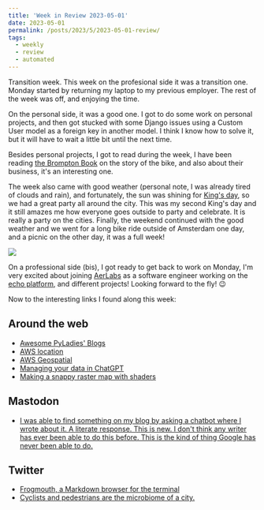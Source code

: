 ```yaml
---
title: 'Week in Review 2023-05-01'
date: 2023-05-01
permalink: /posts/2023/5/2023-05-01-review/
tags:
  - weekly
  - review
  - automated
---
```


Transition week. This week on the profesional side it was a transition one. Monday started by returning my laptop to my previous employer. The rest of the week was off, and enjoying the time.

On the personal side, it was a good one. I got to do some work on personal projects, and then got stucked with some Django issues using a Custom User model as a foreign key in another model. I think I know how to solve it, but it will have to wait a little bit until the next time.

Besides personal projects, I got to read during the week, I have been reading [the Brompton Book](https://www.brompton.com/shop/bike-accessories/the-brompton-engineering-for-change) on the story of the bike, and also about their business, it's an interesting one.

The week also came with good weather (personal note, I was already tired of clouds and rain), and fortunately, the sun was shining for [King's day](https://en.wikipedia.org/wiki/Koningsdag), so we had a great party all around the city. This was my second King's day and it still amazes me how everyone goes outside to party and celebrate. It is really a party on the cities. Finally, the weekend continued with the good weather and we went for a long bike ride outside of Amsterdam one day, and a picnic on the other day, it was a full week!

![]({{site.imgsurl}}2023-05-01-review.jpg)

On a professional side (bis), I got ready to get back to work on Monday, I'm very excited about joining [AerLabs](https://www.aerlabs.com/) as a software engineer working on the [echo platform](https://www.aerlabs.com/echo), and different projects! Looking forward to the fly! 😉

Now to the interesting links I found along this week:

## Around the web
- [Awesome PyLadies' Blogs](https://github.com/cosimameyer/awesome-pyladies-blogs)
- [AWS location](https://location.aws.com/overview)
- [AWS Geospatial](https://github.com/aws-geospatial)
- [Managing your data in ChatGPT](https://openai.com/blog/new-ways-to-manage-your-data-in-chatgpt)
- [Making a snappy raster map with shaders](https://stamen.com/making-a-snappy-raster-map-with-shaders/)

## Mastodon
- [I was able to find something on my blog by asking a chatbot where I wrote about it. A literate response. This is new. I don't think any writer has ever been able to do this before. This is the kind of thing Google has never been able to do.](https://mastodon.social/@davew/110261583537182839)

## Twitter
- [Frogmouth, a Markdown browser for the terminal](https://twitter.com/willmcgugan/status/1652661467710193665?s=61&t=Yw_ZbimDe4aiv7tw1KoHYQ)
- [Cyclists and pedestrians are the microbiome of a city.](https://twitter.com/amaralphilip/status/1651901564364238848?s=61&t=Yw_ZbimDe4aiv7tw1KoHYQ)
